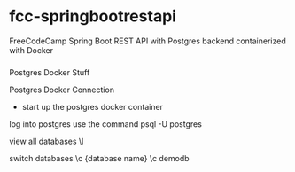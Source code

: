 # fcc-springbootrestapi
FreeCodeCamp Spring Boot REST API with Postgres backend containerized with Docker

###
Postgres Docker Stuff

Postgres Docker Connection
- start up the postgres docker container

log into postgres use the command
psql -U postgres

view all databases
\l

switch databases
\c {database name}
\c demodb
